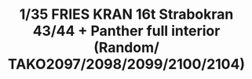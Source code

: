 ---
layout: product
title: "1/35 FRIES KRAN 16t Strabokran 43/44 + Panther full interior (Random/ TAKO2097/2098/2099/2100/2104)"
price: "10500" 
desc: "Maketa"
img_path: "/assets/img/TAKO2108.jpg"
brand: "N/A"
available: false
special_offer: false
new: false
soon: false
cat: "010000"
subcat: "010200"
subsubcat: "0N/A"
sifra: "TAKO2108"
---